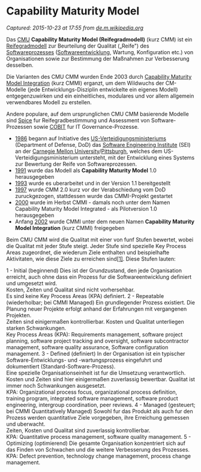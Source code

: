 # Capability Maturity Model

_Captured: 2015-10-23 at 17:55 from [de.m.wikipedia.org](https://de.m.wikipedia.org/wiki/Capability_Maturity_Model)_

Das [CMU](https://de.m.wikipedia.org/wiki/Carnegie_Mellon_University) **Capability Maturity Model (Reifegradmodell)** (kurz CMM) ist ein [Reifegradmodell](https://de.m.wikipedia.org/w/index.php?title=Reifegradmodell_\(Softwareentwicklung\)&action=edit&redlink=1) zur Beurteilung der Qualitat („Reife") des [Softwareprozesses](https://de.m.wikipedia.org/wiki/Softwareprozess) ([Softwareentwicklung](https://de.m.wikipedia.org/wiki/Softwareentwicklung), Wartung, Konfiguration etc.) von Organisationen sowie zur Bestimmung der Maßnahmen zur Verbesserung desselben.

Die Varianten des CMU CMM wurden Ende 2003 durch [Capability Maturity Model Integration](https://de.m.wikipedia.org/wiki/Capability_Maturity_Model_Integration) (kurz CMMI) erganzt, um dem Wildwuchs der CM-Modelle (jede Entwicklungs-Disziplin entwickelte ein eigenes Modell) entgegenzuwirken und ein einheitliches, modulares und vor allem allgemein verwendbares Modell zu erstellen.

Andere populare, auf dem ursprunglichen CMU CMM basierende Modelle sind [Spice](https://de.m.wikipedia.org/wiki/Spice_\(Norm\)) fur Reifegradbestimmung und Assessment von Software-Prozessen sowie [COBIT](https://de.m.wikipedia.org/wiki/COBIT) fur IT Governance-Prozesse.

  * [1986](https://de.m.wikipedia.org/wiki/1986) begann auf Initiative des [US-Verteidigungsministeriums](https://de.m.wikipedia.org/wiki/Verteidigungsministerium_\(Vereinigte_Staaten\)) (Department of Defense, DoD) das [Software Engineering Institute](https://de.m.wikipedia.org/wiki/Software_Engineering_Institute) (SEI) an der [Carnegie Mellon University](https://de.m.wikipedia.org/wiki/Carnegie_Mellon_University)/[Pittsburgh](https://de.m.wikipedia.org/wiki/Pittsburgh), welches dem US-Verteidigungsministerium untersteht, mit der Entwicklung eines Systems zur Bewertung der Reife von Softwareprozessen.
  * [1991](https://de.m.wikipedia.org/wiki/1991) wurde das Modell als **Capability Maturity Model** 1.0 herausgegeben
  * [1993](https://de.m.wikipedia.org/wiki/1993) wurde es uberarbeitet und in der Version 1.1 bereitgestellt
  * [1997](https://de.m.wikipedia.org/wiki/1997) wurde CMM 2.0 kurz vor der Verabschiedung vom DoD zuruckgezogen, stattdessen wurde das CMMI-Projekt gestartet
  * [2000](https://de.m.wikipedia.org/wiki/2000) wurde im Herbst CMMI - damals noch unter dem Namen Capability Maturity Model Integrated - als Pilotversion 1.0 herausgegeben
  * Anfang [2002](https://de.m.wikipedia.org/wiki/2002) wurde CMMI unter dem neuen Namen **Capability Maturity Model Integration** (kurz CMMI) freigegeben

Beim CMU CMM wird die Qualitat mit einer von funf Stufen bewertet, wobei die Qualitat mit jeder Stufe steigt. Jeder Stufe sind spezielle Key Process Areas zugeordnet, die wiederum Ziele enthalten und beispielhafte Aktivitaten, wie diese Ziele zu erreichen sind[[1]](https://de.m.wikipedia.org/wiki/Capability_Maturity_Model). Diese Stufen lauten:

1 - Initial (beginnend)
    Dies ist der Grundzustand, den jede Organisation erreicht, auch ohne dass ein Prozess fur die Softwareentwicklung definiert und umgesetzt wird.  
Kosten, Zeiten und Qualitat sind nicht vorhersehbar.  
Es sind keine Key Process Areas (KPA) definiert.
2 - Repeatable (wiederholbar; bei CMMI Managed)
    Ein grundlegender Prozess existiert. Die Planung neuer Projekte erfolgt anhand der Erfahrungen mit vergangenen Projekten.  
Zeiten sind einigermaßen kontrollierbar. Kosten und Qualitat unterliegen starken Schwankungen.  
Key Process Areas (KPA): Requirements management, software project planning, software project tracking and oversight, software subcontractor management, software quality assurance, Software configuration management.
3 - Defined (definiert)
    In der Organisation ist ein typischer Software-Entwicklungs- und -wartungsprozess eingefuhrt und dokumentiert (Standard-Software-Prozess).  
Eine spezielle Organisationseinheit ist fur die Umsetzung verantwortlich.  
Kosten und Zeiten sind hier einigermaßen zuverlassig bewertbar. Qualitat ist immer noch Schwankungen ausgesetzt.  
KPA: Organizational process focus, organizational process definition, training program, integrated software management, software product engineering, intergroup coordination, peer reviews.
4 - Managed (gesteuert; bei CMMI Quantitatively Managed)
    Sowohl fur das Produkt als auch fur den Prozess werden quantitative Ziele vorgegeben, ihre Erreichung gemessen und uberwacht.  
Zeiten, Kosten und Qualitat sind zuverlassig kontrollierbar.  
KPA: Quantitative process management, software quality management.
5 - Optimizing (optimierend)
    Die gesamte Organisation konzentriert sich auf das Finden von Schwachen und die weitere Verbesserung des Prozesses.  
KPA: Defect prevention, technology change management, process change management.
